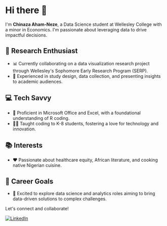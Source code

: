 # Hi there 👋

I'm **Chinaza Aham-Neze**, a Data Science student at Wellesley College with a minor in Economics. I'm passionate about leveraging data to drive impactful decisions.

## 🔬 Research Enthusiast
- 📊 Currently collaborating on a data visualization research project through Wellesley's Sophomore Early Research Program (SERP).
- 🧪 Experienced in study design, data collection, and presenting insights to academic audiences.

## 💻 Tech Savvy
- 🌟 Proficient in Microsoft Office and Excel, with a foundational understanding of R coding.
- 🧑‍🏫 Taught coding to K-8 students, fostering a love for technology and innovation.

## 📚 Interests
- ❤️ Passionate about healthcare equity, African literature, and cooking native Nigerian cuisine.

## 🚀 Career Goals
- 🎯 Excited to explore data science and analytics roles aiming to bring data-driven solutions to complex challenges.

Let's connect and collaborate!

[![LinkedIn](https://img.shields.io/badge/LinkedIn-Chinaza%20Aham--Neze-blue)](https://www.linkedin.com/in/chinaza-aham-neze-097a46247/)
